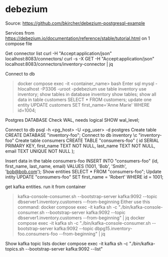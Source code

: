 # debezium
Source: https://github.com/bkircher/debezium-postgresql-example

Services from https://debezium.io/documentation/reference/stable/tutorial.html on 1 compose file


Get connector list 
curl -H "Accept:application/json" localhost:8083/connectors/
curl -s -X GET -H "Accept:application/json" localhost:8083/connectors/inventory-connector | jq

Connect to db
> docker compose exec -it <container_name> bash
Enter sql
> mysql -hlocalhost -P3306 -uroot -pdebezium
use table inventory
> use inventory;
show tables in database inventory
> show tables;
show all data in table customers
> SELECT * FROM customers;
update one entity
> UPDATE customers SET first_name='Anne Marie' WHERE id=1004;

Postgres DATABASE
Check WAL, needs logical
SHOW wal_level;

Connect to db
psql -h <pg_host> -U <pg_user> -d postgres
Create table
CREATE DATABASE "inventory-foo";
Connect to db inventory
\c "inventory-foo"
Create table consumers
CREATE TABLE "consumers-foo" (
   id SERIAL PRIMARY KEY,
   first_name TEXT NOT NULL,
   last_name TEXT NOT NULL,
   email TEXT UNIQUE NOT NULL
);

Insert data in the table consumers-foo
INSERT INTO "consumers-foo" (id, first_name, last_name, email) VALUES (1001, 'Bob', 'Smith', 'bob@bob.com');
Show entities
SELECT * FROM "consumers-foo";
Update intity 
UPDATE "consumers-foo" 
SET first_name = 'Robert' 
WHERE id = 1001;


get kafka entities. run it from container 
> kafka-console-consumer.sh --bootstrap-server kafka:9092 --topic dbserver1.inventory.customers --from-beginning
Either use this command:
docker compose exec -it kafka sh -c "./bin/kafka-console-consumer.sh --bootstrap-server kafka:9092 --topic dbserver1.inventory.customers --from-beginning" | jq
docker compose exec -it kafka sh -c "./bin/kafka-console-consumer.sh --bootstrap-server kafka:9092 --topic dbpg15.inventory-foo.consumers-foo --from-beginning" | jq

Show kafka topic lists
docker compose exec -it kafka sh -c "./bin/kafka-topics.sh --bootstrap-server kafka:9092 --list" 
